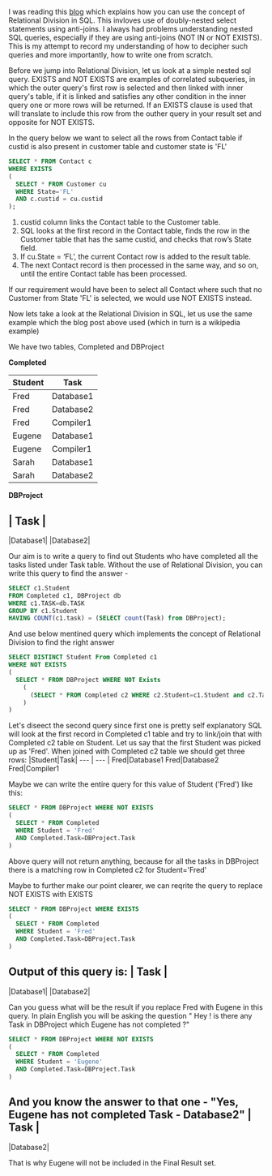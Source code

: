 I was reading this [blog](https://blog.jooq.org/2012/03/30/advanced-sql-relational-division-in-jooq/) which explains how you can use the concept of Relational Division in SQL.
This invloves use of doubly-nested select statements using anti-joins.
I always had problems understanding nested SQL queries, especially if they are using anti-joins (NOT IN or NOT EXISTS).
This is my attempt to record my understanding of how to decipher such queries and more importantly, how to write one from scratch.

Before we jump into Relational Division, let us look at a simple nested sql query.
EXISTS and NOT EXISTS are examples of correlated subqueries, in which the outer query's first row is selected and then linked with inner query's table, if it is linked and satisfies any other condition in the inner query one or more rows will be returned.
If an EXISTS clause is used that will translate to include this row from the outher query in your result set and opposite for NOT EXISTS.

In the query below we want to select all the rows from Contact table if custid is also present in customer table and customer state is 'FL'

```sql
SELECT * FROM Contact c
WHERE EXISTS 
(
  SELECT * FROM Customer cu
  WHERE State='FL'
  AND c.custid = cu.custid
);
```
1. custid column links the Contact table to the Customer table.
2. SQL looks at the first record in the Contact table, finds the row in the Customer table that has the same custid, and checks that row’s State field.
3. If cu.State = ‘FL’, the current Contact row is added to the result table.
4. The next Contact record is then processed in the same way, and so on, until the entire Contact table has been processed.

If our requirement would have been to select all Contact where such that no Customer from State 'FL' is selected, we would use NOT EXISTS instead.

Now lets take a look at the Relational Division in SQL, let us use the same example which the blog post above used (which in turn is a wikipedia example)

We have two tables, Completed and DBProject

**Completed**

|Student|Task|
--- | --- |
Fred|Database1
Fred|Database2
Fred|Compiler1
Eugene|Database1
Eugene|Compiler1
Sarah|Database1
Sarah|Database2

**DBProject**

| Task |
---
|Database1|
|Database2|

Our aim is to write a query to find out Students who have completed all the tasks listed under Task table.
Without the use of Relational Division, you can write this query to find the answer - 

```sql
SELECT c1.Student
FROM Completed c1, DBProject db
WHERE c1.TASK=db.TASK
GROUP BY c1.Student
HAVING COUNT(c1.task) = (SELECT count(Task) from DBProject);
```

And use below mentined query which implements the concept of Relational Division to find the right answer
```sql
SELECT DISTINCT Student From Completed c1
WHERE NOT EXISTS
(
  SELECT * FROM DBProject WHERE NOT Exists
    (
      (SELECT * FROM Completed c2 WHERE c2.Student=c1.Student and c2.Task=DBProject.Task)
    )
)
```

Let's diseect the second query since first one is pretty self explanatory
SQL will look at the first record in Completed c1 table and try to link/join that with Completed c2 table on Student. Let us say that the first Student was picked up as 'Fred'. When joined with Completed c2 table we should get three rows:
|Student|Task|
--- | --- |
Fred|Database1
Fred|Database2
Fred|Compiler1

Maybe we can write the entire query for this value of Student ('Fred') like this:
```sql
SELECT * FROM DBProject WHERE NOT EXISTS
(
  SELECT * FROM Completed
  WHERE Student = 'Fred'
  AND Completed.Task=DBProject.Task
)
```
Above query will not return anything, because for all the tasks in DBProject there is a matching row in Completed c2 for Student='Fred'

Maybe to further make our point clearer, we can reqrite the query to replace NOT EXISTS with EXISTS
```sql
SELECT * FROM DBProject WHERE EXISTS
(
  SELECT * FROM Completed
  WHERE Student = 'Fred'
  AND Completed.Task=DBProject.Task
)
```
Output of this query is:
| Task |
---
|Database1|
|Database2|

Can you guess what will be the result if you replace Fred with Eugene in this query. In plain English you will be asking the question " Hey ! is there any Task in DBProject which Eugene has not completed ?"
```sql
SELECT * FROM DBProject WHERE NOT EXISTS
(
  SELECT * FROM Completed
  WHERE Student = 'Eugene'
  AND Completed.Task=DBProject.Task
)
```
And you know the answer to that one - "Yes, Eugene has not completed Task - Database2"
| Task |
---
|Database2|

That is why Eugene will not be included in the Final Result set.
